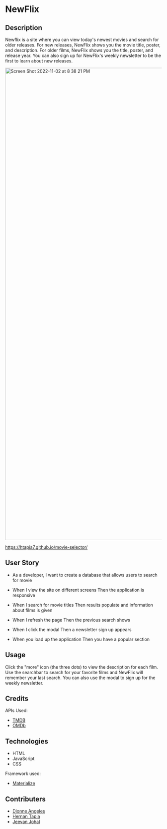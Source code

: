 # NewFlix

## Description
Newflix is a site where you can view today's newest movies and search for older releases.  For new releases, NewFlix shows you the movie title, poster, and description.  For older films, NewFlix shows you the title, poster, and release year.  You can also sign up for NewFlix's weekly newsletter to be the first to learn about new releases.

<img width="1512" alt="Screen Shot 2022-11-02 at 8 38 21 PM" src="https://user-images.githubusercontent.com/112591915/199644721-7e661456-0077-45d4-80be-16b6b226544f.png">



https://htapia7.github.io/movie-selector/

## User Story

* As a developer, I want to create a database that allows users to search for movie

* When I view the site on different screens
Then the application is responsive

* When I search for movie titles
Then results populate and information about films is given

* When I refresh the page Then the previous search shows

* When I click the modal Then a newsletter sign up appears

* When you load up the application Then you have a popular section 

## Usage
Click the "more" icon (the three dots) to view the description for each film.  Use the searchbar to search for your favorite films and NewFlix will remember your last search.  You can also use the modal to sign up for the weekly newsletter.

## Credits
APIs Used:
* [TMDB](https://www.themoviedb.org/documentation/api?language=en-US)
* [OMDb](https://www.omdbapi.com/)

## Technologies 
* HTML
* JavaScript
* CSS

Framework used:
* [Materialize](https://materializecss.com/)

## Contributers
* [Dionne Angeles](https://github.com/ZG4219)
* [Hernan Tapia](https://github.com/HTapia7)
* [Jeevan Johal](https://github.com/jkjohal)




